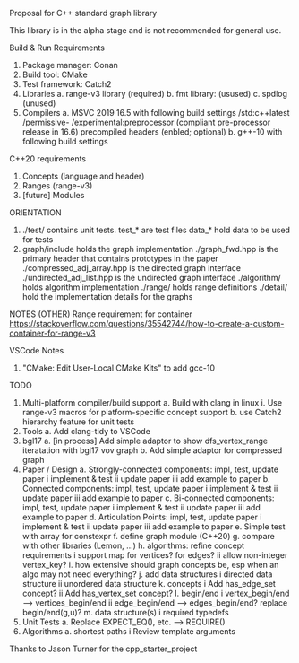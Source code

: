 Proposal for C++ standard graph library

This library is in the alpha stage and is not recommended for general use.

Build & Run Requirements
1. Package manager: Conan
2. Build tool: CMake
3. Test framework: Catch2
4. Libraries
   a. range-v3 library (required)
   b. fmt library: (usused)
   c. spdlog (unused)
5. Compilers
	a. MSVC 2019 16.5 with following build settings
		/std:c++latest
		/permissive-
		/experimental:preprocessor (compliant pre-processor release in 16.6)
		precompiled headers (enbled; optional)
	b. g++-10 with following build settings

C++20 requirements
1. Concepts (language and <concepts> header)
2. Ranges (range-v3)
3. [future] Modules

ORIENTATION
1.	./test/ contains unit tests. 
	test_* are test files
	data_* hold data to be used for tests
2.	graph/include holds the graph implementation
	./graph_fwd.hpp is the primary header that contains prototypes in the paper
	./compressed_adj_array.hpp is the directed graph interface
	./undirected_adj_list.hpp is the undirected graph interface
	./algorithm/ holds algorithm implementation
	./range/ holds range definitions
	./detail/ hold the implementation details for the graphs

NOTES (OTHER)
Range requirement for container
https://stackoverflow.com/questions/35542744/how-to-create-a-custom-container-for-range-v3

VSCode Notes
1.	"CMake: Edit User-Local CMake Kits" to add gcc-10 

TODO
1.	Multi-platform compiler/build support
	a.	Build with clang in linux
		i.	Use range-v3 macros for platform-specific concept support
	b.	use Catch2 hierarchy feature for unit tests
2.	Tools
	a.	Add clang-tidy to VSCode 
3.	bgl17
	a.	[in process] Add simple adaptor to show dfs_vertex_range iteratation with bgl17 vov graph
	b.	Add simple adaptor for compressed graph
4.	Paper / Design
	a.	Strongly-connected components: impl, test, update paper
		i	implement & test
		ii	update paper
		iii	add example to paper
	b.	Connected components: impl, test, update paper
		i	implement & test
		ii	update paper
		iii	add example to paper
	c.	Bi-connected components: impl, test, update paper
		i	implement & test
		ii	update paper
		iii	add example to paper
	d.	Articulation Points: impl, test, update paper
		i	implement & test
		ii	update paper
		iii	add example to paper
	e.	Simple test with array<T> for constexpr
	f.	define graph module (C++20)
	g.	compare with other libraries (Lemon, ...)
	h.	algorithms: refine concept requirements
		i	support map for vertices? for edges?
		ii	allow non-integer vertex_key?
	i.	how extensive should graph concepts be, esp when an algo may not need everything?
	j.	add data structures
		i	directed data structure
		ii	unordered data structure
	k.	concepts
		i	Add has_edge_set concept?
		ii	Add has_vertex_set concept?
	l.	begin/end
		i	vertex_begin/end --> vertices_begin/end
		ii	edge_begin/end --> edges_begin/end? replace begin/end(g,u)?
	m.	data structure(s)
		i	required typedefs
5.	Unit Tests
	a.	Replace EXPECT_EQ(), etc. --> REQUIRE()
6.	Algorithms
	a.	shortest paths
		i	Review template arguments

Thanks to
Jason Turner for the cpp_starter_project
